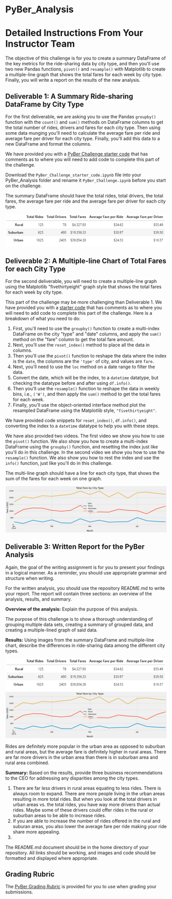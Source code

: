 # PyBer_Analysis
# Detailed Instructions From Your Instructor Team

The objective of this challenge is for you to create a summary DataFrame of the key metrics for the ride-sharing data by city type, and then you'll use two new Pandas functions, `pivot()` and `resample()` with Matplotlib to create a multiple-line graph that shows the total fares for each week by city type. Finally, you will write a report on the results of the new analysis.

## Deliverable 1: A Summary Ride-sharing DataFrame by City Type

For the first deliverable, we are asking you to use the Pandas `groupby()` function with the `count()` and `sum()` methods on DataFrame columns to get the total number of rides, drivers and fares for each city type. Then using some data munging you'll need to calculate the average fare per ride and average fare per driver for each city type. Finally, you'll add this data to a new DataFrame and format the columns.

We have provided you with a [PyBer Challenge starter code](PyBer_Challenge_starter_code.ipynb) that has comments as to where you will need to add code to complete this part of the challenge.

Download the `PyBer_Challenge_starter_code.ipynb` file into your PyBer_Analysis folder and rename it `PyBer_Challenge.ipynb` before you start on the challenge.

The summary DataFrame should have the total rides, total drivers, the total fares, the average fare per ride and the average fare per driver for each city type.

![summary dataframe.png](https://github.com/tabathamurray/PyBer_Analysis/blob/9252ead08d25d21c5aca8f38401493d4688573f9/summary%20dataframe.PNG)

## Deliverable 2: A Multiple-line Chart of Total Fares for each City Type

For the second deliverable, you will need to create a multiple-line graph using the Matplotlib "fivethirtyeight" graph style that shows the total fares for each week by city type.

This part of the challenge may be more challenging than Deliverable 1. We have provided you with a [starter code](PyBer_Challenge_starter_code.ipynb) that has comments as to where you will need to add code to complete this part of the challenge. Here is a breakdown of what you need to do:

1. First, you'll need to use the `groupby()` function to create a multi-index DataFrame on the city "type" and "date" columns, and apply the `sum()` method on the "fare" column to get the total fare amount.
2. Next, you'll use the `reset_index()` method to place all the data in columns.
3. Then you'll use the `pivot()` function to reshape the data where the index is the `date`, the columns are the `'type'` of city, and values are `fare`.
4. Next, you'll need to use the `loc` method on a date range to filter the data.
5. Convert the date, which will be the index, to a `datetime` datatype, but checking the datatype before and after using `df.info()`.
6. Then you'll use the `resample()` function to reshape the data in weekly bins, i.e., `('W')`, and then apply the `sum()` method to get the total fares for each week.
7. Finally, you'll use the object-oriented interface method plot the resampled DataFrame using the Matplotlib style, `"fivethirtyeight"`.

We have provided code snippets for `reset_index()`, `df.info()`, and converting the index to a `datetime` datatype to help you with these steps.

We have also provided two videos. The first video we show you how to use the `pivot()` function. We also show you how to create a multi-index DataFrame using the `groupby()` function, and resetting the index just like you'll do in this challenge. In the second video we show you how to use the `resample()` function. We also show you how to rest the index and use the `info()` function, just like you'll do in this challenge.

The multi-line graph should have a line for each city type, that shows the sum of the fares for each week on one graph.

![multi_line_graph.png](https://github.com/tabathamurray/PyBer_Analysis/blob/b892046ce2b83b8b44afa2fa6c561a434e5f0ebc/multi_line_graph.PNG)

## Deliverable 3: Written Report for the PyBer Analysis

Again, the goal of the writing assignment is for you to present your findings in a logical manner. As a reminder, you should use appropriate grammar and structure when writing.

For the written analysis, you should use the repository README.md to write your report. The report will contain three sections: an overview of the analysis, results, and summary.

**Overview of the analysis:** Explain the purpose of this analysis.

The purpose of this challenge is to show a thorough understanding of grouping multiple data sets, creating a summary of grouped data, and creating a multiple-lined graph of said data.

**Results:** Using images from the summary DataFrame and multiple-line chart, describe the differences in ride-sharing data among the different city types.

![summary dataframe.png](https://github.com/tabathamurray/PyBer_Analysis/blob/9252ead08d25d21c5aca8f38401493d4688573f9/summary%20dataframe.PNG)
![multi_line_graph.png](https://github.com/tabathamurray/PyBer_Analysis/blob/b892046ce2b83b8b44afa2fa6c561a434e5f0ebc/multi_line_graph.PNG)

Rides are definitely more popular in the urban area as opposed to suburban and rural areas, but the average fare is definitely higher in rural areas. There are far more drivers in the urban area than there is in suburban area and rural area combined.

**Summary:** Based on the results, provide three business recommendations to the CEO for addressing any disparities among the city types.

1. There are far less drivers in rural areas equating to less rides. There is always room to expand. There are more people living in the urban areas resulting in more total rides. But when you look at the total drivers in urban areas vs. the total rides, you have way more drivers than actual rides. Maybe some of these drivers could offer rides in the rural or suburban areas to be able to increase rides.
2. If you are able to increase the number of rides offered in the rural and suburan areas, you also lower the average fare per ride making your ride share more appealing.
3. 

The README.md document should be in the home directory of your repository. All links should be working, and images and code should be formatted and displayed where appropriate.

## Grading Rubric

The [PyBer Grading Rubric](Module_5_Challenge_Grading_Rubric.pdf) is provided for you to use when grading your submissions.
